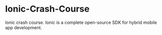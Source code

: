 # Ionic-Crash-Course
 Ionic crash course. Ionic is a complete open-source SDK for hybrid mobile app development.
